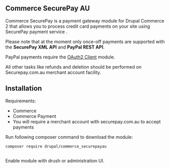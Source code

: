 ## Commerce SecurePay AU

Commerce SecurePay is a payment gateway module for Drupal Commerce 2 that allows
you to process credit card payments on your site using SecurePay payment service
. 

Please note that at the moment only once-off payments are supported with the
**SecurePay XML API** and **PayPal REST API**.

PayPal payments require the [OAuth2 Client][1] module.

All other tasks like refunds and deletion should be performed on
Securepay.com.au merchant account facility.

## Installation

Requirements:
 - Commerce 
 - Commerce Payment
 - You will require a merchant account with securepay.com.au to accept payments

Run following composer command to download the module:

    composer require drupal/commerce_securepayau

## 
Enable module with drush or administration UI.

[1]: https://www.drupal.org/project/oauth2_client
